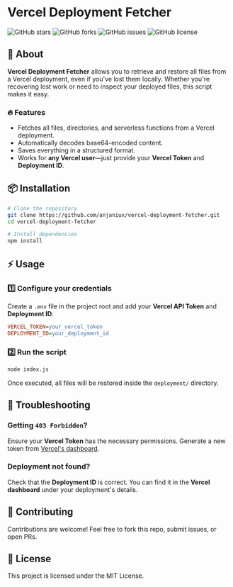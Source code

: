# Vercel Deployment Fetcher

![GitHub stars](https://img.shields.io/github/stars/loom/vercel-deployment-fetcher?style=for-the-badge)
![GitHub forks](https://img.shields.io/github/forks/loom/vercel-deployment-fetcher?style=for-the-badge)
![GitHub issues](https://img.shields.io/github/issues/loom/vercel-deployment-fetcher?style=for-the-badge)
![GitHub license](https://img.shields.io/github/license/loom/vercel-deployment-fetcher?style=for-the-badge)

## 🚀 About

**Vercel Deployment Fetcher** allows you to retrieve and restore all files from a Vercel deployment, even if you've lost them locally. Whether you're recovering lost work or need to inspect your deployed files, this script makes it easy.

### 🔥 Features
- Fetches all files, directories, and serverless functions from a Vercel deployment.
- Automatically decodes base64-encoded content.
- Saves everything in a structured format.
- Works for **any Vercel user**—just provide your **Vercel Token** and **Deployment ID**.

## 📦 Installation

```sh
# Clone the repository
git clone https://github.com/anjaniux/vercel-deployment-fetcher.git
cd vercel-deployment-fetcher

# Install dependencies
npm install
```

## ⚡ Usage

### 1️⃣ Configure your credentials
Create a `.env` file in the project root and add your **Vercel API Token** and **Deployment ID**:

````ini
VERCEL_TOKEN=your_vercel_token
DEPLOYMENT_ID=your_deployment_id
````

### 2️⃣ Run the script

```sh
node index.js
```

Once executed, all files will be restored inside the `deployment/` directory.

## 🔧 Troubleshooting

### Getting `403 Forbidden`?
Ensure your **Vercel Token** has the necessary permissions. Generate a new token from [Vercel's dashboard](https://vercel.com/account/tokens).

### Deployment not found?
Check that the **Deployment ID** is correct. You can find it in the **Vercel dashboard** under your deployment's details.

## 🤝 Contributing
Contributions are welcome! Feel free to fork this repo, submit issues, or open PRs.

## 📜 License
This project is licensed under the MIT License.
